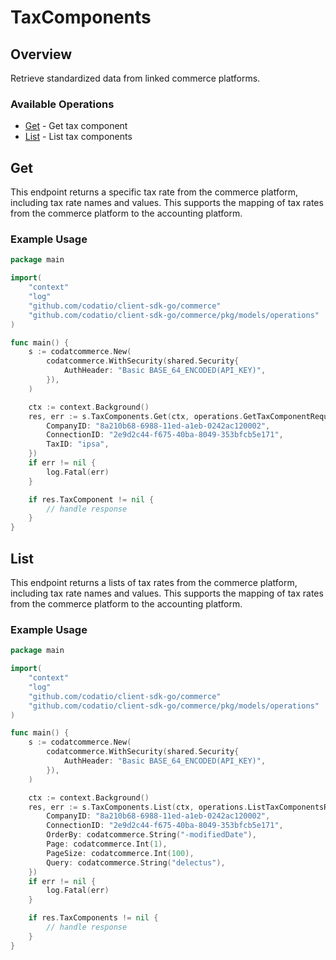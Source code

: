 # TaxComponents

## Overview

Retrieve standardized data from linked commerce platforms.

### Available Operations

* [Get](#get) - Get tax component
* [List](#list) - List tax components

## Get

This endpoint returns a specific tax rate from the commerce platform, including tax rate names and values. This supports the mapping of tax rates from the commerce platform to the accounting platform.

### Example Usage

```go
package main

import(
	"context"
	"log"
	"github.com/codatio/client-sdk-go/commerce"
	"github.com/codatio/client-sdk-go/commerce/pkg/models/operations"
)

func main() {
    s := codatcommerce.New(
        codatcommerce.WithSecurity(shared.Security{
            AuthHeader: "Basic BASE_64_ENCODED(API_KEY)",
        }),
    )

    ctx := context.Background()
    res, err := s.TaxComponents.Get(ctx, operations.GetTaxComponentRequest{
        CompanyID: "8a210b68-6988-11ed-a1eb-0242ac120002",
        ConnectionID: "2e9d2c44-f675-40ba-8049-353bfcb5e171",
        TaxID: "ipsa",
    })
    if err != nil {
        log.Fatal(err)
    }

    if res.TaxComponent != nil {
        // handle response
    }
}
```

## List

This endpoint returns a lists of tax rates from the commerce platform, including tax rate names and values. This supports the mapping of tax rates from the commerce platform to the accounting platform.

### Example Usage

```go
package main

import(
	"context"
	"log"
	"github.com/codatio/client-sdk-go/commerce"
	"github.com/codatio/client-sdk-go/commerce/pkg/models/operations"
)

func main() {
    s := codatcommerce.New(
        codatcommerce.WithSecurity(shared.Security{
            AuthHeader: "Basic BASE_64_ENCODED(API_KEY)",
        }),
    )

    ctx := context.Background()
    res, err := s.TaxComponents.List(ctx, operations.ListTaxComponentsRequest{
        CompanyID: "8a210b68-6988-11ed-a1eb-0242ac120002",
        ConnectionID: "2e9d2c44-f675-40ba-8049-353bfcb5e171",
        OrderBy: codatcommerce.String("-modifiedDate"),
        Page: codatcommerce.Int(1),
        PageSize: codatcommerce.Int(100),
        Query: codatcommerce.String("delectus"),
    })
    if err != nil {
        log.Fatal(err)
    }

    if res.TaxComponents != nil {
        // handle response
    }
}
```
